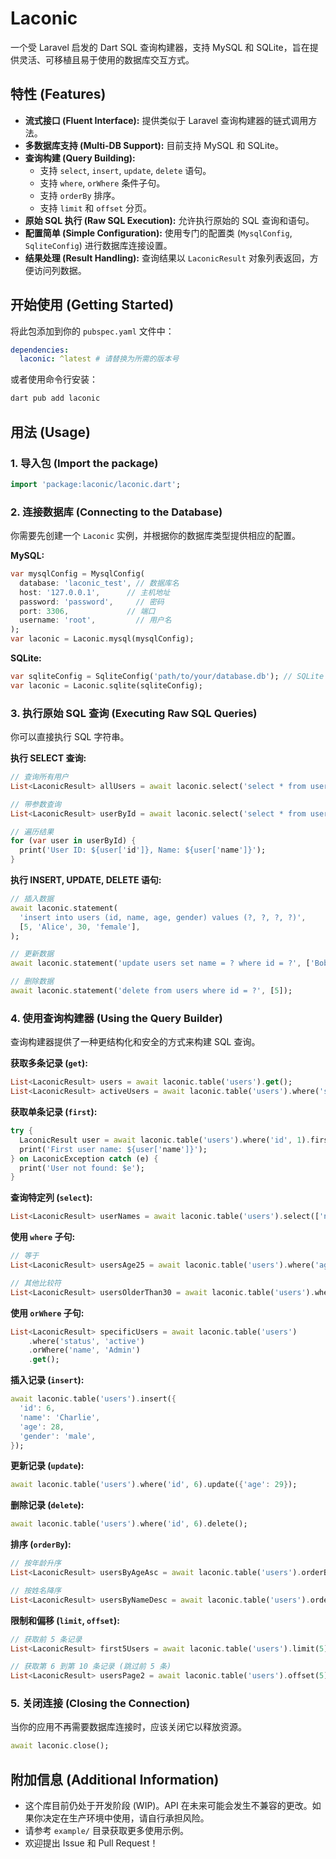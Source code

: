 # Laconic

一个受 Laravel 启发的 Dart SQL 查询构建器，支持 MySQL 和 SQLite，旨在提供灵活、可移植且易于使用的数据库交互方式。

## 特性 (Features)

*   **流式接口 (Fluent Interface):** 提供类似于 Laravel 查询构建器的链式调用方法。
*   **多数据库支持 (Multi-DB Support):** 目前支持 MySQL 和 SQLite。
*   **查询构建 (Query Building):**
    *   支持 `select`, `insert`, `update`, `delete` 语句。
    *   支持 `where`, `orWhere` 条件子句。
    *   支持 `orderBy` 排序。
    *   支持 `limit` 和 `offset` 分页。
*   **原始 SQL 执行 (Raw SQL Execution):** 允许执行原始的 SQL 查询和语句。
*   **配置简单 (Simple Configuration):** 使用专门的配置类 (`MysqlConfig`, `SqliteConfig`) 进行数据库连接设置。
*   **结果处理 (Result Handling):** 查询结果以 `LaconicResult` 对象列表返回，方便访问列数据。

## 开始使用 (Getting Started)

将此包添加到你的 `pubspec.yaml` 文件中：

```yaml
dependencies:
  laconic: ^latest # 请替换为所需的版本号
```

或者使用命令行安装：

```bash
dart pub add laconic
```

## 用法 (Usage)

### 1. 导入包 (Import the package)

```dart
import 'package:laconic/laconic.dart';
```

### 2. 连接数据库 (Connecting to the Database)

你需要先创建一个 `Laconic` 实例，并根据你的数据库类型提供相应的配置。

**MySQL:**

```dart
var mysqlConfig = MysqlConfig(
  database: 'laconic_test', // 数据库名
  host: '127.0.0.1',      // 主机地址
  password: 'password',     // 密码
  port: 3306,             // 端口
  username: 'root',         // 用户名
);
var laconic = Laconic.mysql(mysqlConfig);
```

**SQLite:**

```dart
var sqliteConfig = SqliteConfig('path/to/your/database.db'); // SQLite 文件路径
var laconic = Laconic.sqlite(sqliteConfig);
```

### 3. 执行原始 SQL 查询 (Executing Raw SQL Queries)

你可以直接执行 SQL 字符串。

**执行 SELECT 查询:**

```dart
// 查询所有用户
List<LaconicResult> allUsers = await laconic.select('select * from users');

// 带参数查询
List<LaconicResult> userById = await laconic.select('select * from users where id = ?', [1]);

// 遍历结果
for (var user in userById) {
  print('User ID: ${user['id']}, Name: ${user['name']}');
}
```

**执行 INSERT, UPDATE, DELETE 语句:**

```dart
// 插入数据
await laconic.statement(
  'insert into users (id, name, age, gender) values (?, ?, ?, ?)',
  [5, 'Alice', 30, 'female'],
);

// 更新数据
await laconic.statement('update users set name = ? where id = ?', ['Bob', 5]);

// 删除数据
await laconic.statement('delete from users where id = ?', [5]);
```

### 4. 使用查询构建器 (Using the Query Builder)

查询构建器提供了一种更结构化和安全的方式来构建 SQL 查询。

**获取多条记录 (`get`):**

```dart
List<LaconicResult> users = await laconic.table('users').get();
List<LaconicResult> activeUsers = await laconic.table('users').where('status', 'active').get();
```

**获取单条记录 (`first`):**

```dart
try {
  LaconicResult user = await laconic.table('users').where('id', 1).first();
  print('First user name: ${user['name']}');
} on LaconicException catch (e) {
  print('User not found: $e');
}
```

**查询特定列 (`select`):**

```dart
List<LaconicResult> userNames = await laconic.table('users').select(['name', 'email']).get();
```

**使用 `where` 子句:**

```dart
// 等于
List<LaconicResult> usersAge25 = await laconic.table('users').where('age', 25).get();

// 其他比较符
List<LaconicResult> usersOlderThan30 = await laconic.table('users').where('age', 30, comparator: '>').get();
```

**使用 `orWhere` 子句:**

```dart
List<LaconicResult> specificUsers = await laconic.table('users')
    .where('status', 'active')
    .orWhere('name', 'Admin')
    .get();
```

**插入记录 (`insert`):**

```dart
await laconic.table('users').insert({
  'id': 6,
  'name': 'Charlie',
  'age': 28,
  'gender': 'male',
});
```

**更新记录 (`update`):**

```dart
await laconic.table('users').where('id', 6).update({'age': 29});
```

**删除记录 (`delete`):**

```dart
await laconic.table('users').where('id', 6).delete();
```

**排序 (`orderBy`):**

```dart
// 按年龄升序
List<LaconicResult> usersByAgeAsc = await laconic.table('users').orderBy('age').get();

// 按姓名降序
List<LaconicResult> usersByNameDesc = await laconic.table('users').orderBy('name', direction: 'desc').get();
```

**限制和偏移 (`limit`, `offset`):**

```dart
// 获取前 5 条记录
List<LaconicResult> first5Users = await laconic.table('users').limit(5).get();

// 获取第 6 到第 10 条记录 (跳过前 5 条)
List<LaconicResult> usersPage2 = await laconic.table('users').offset(5).limit(5).get();
```

### 5. 关闭连接 (Closing the Connection)

当你的应用不再需要数据库连接时，应该关闭它以释放资源。

```dart
await laconic.close();
```

## 附加信息 (Additional Information)

*   这个库目前仍处于开发阶段 (WIP)。API 在未来可能会发生不兼容的更改。如果你决定在生产环境中使用，请自行承担风险。
*   请参考 `example/` 目录获取更多使用示例。
*   欢迎提出 Issue 和 Pull Request！
        